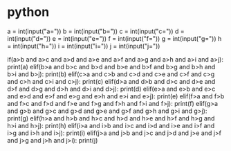 # python 
a = int(input("a=")) 
b = int(input("b="))
c = int(input("c="))
d = int(input("d="))
e = int(input("e="))
f = int(input("f="))
g = int(input("g="))
h = int(input("h="))
i = int(input("i="))
j = int(input("j="))

if(a>b and a>c and a>d and a>e and a>f and a>g and a>h and a>i and a>j):
  print(a)
elif(b>a and b>c and b>d and b>e and b>f and b>g and b>h and b>i and b>j):
  print(b)
elif(c>a and c>b and c>d and c>e and c>f and c>g and c>h and c>i and c>j):
  print(c) 
elif(d>a and d>b and d>c and d>e and d>f and d>g and d>h and d>i and d>j):
  print(d) 
elif(e>a and e>b and e>c and e>d and e>f and e>g and e>h and e>i and e>j):
  print(e)
elif(f>a and f>b and f>c and f>d and f>e and f>g and f>h and f>i and f>j):
  print(f)
elif(g>a and g>b and g>c and g>d and g>e and g>f and g>h and g>i and g>j):
  print(g)
elif(h>a and h>b and h>c and h>d and h>e and h>f and h>g and h>i and h>j):
  print(h)
elif(i>a and i>b and i>c and i>d and i>e and i>f and i>g and i>h and i>j):
  print(i)
elif(j>a and j>b and j>c and j>d and j>e and j>f and j>g and j>h and j>i):
  print(j)
